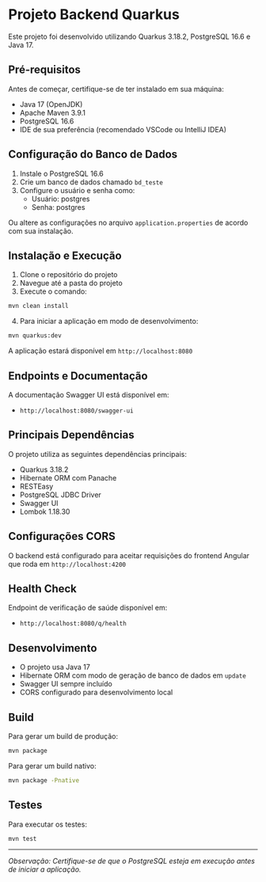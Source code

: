 # Projeto Backend Quarkus

Este projeto foi desenvolvido utilizando Quarkus 3.18.2, PostgreSQL 16.6 e Java 17.

## Pré-requisitos

Antes de começar, certifique-se de ter instalado em sua máquina:

- Java 17 (OpenJDK)
- Apache Maven 3.9.1
- PostgreSQL 16.6
- IDE de sua preferência (recomendado VSCode ou IntelliJ IDEA)

## Configuração do Banco de Dados

1. Instale o PostgreSQL 16.6
2. Crie um banco de dados chamado `bd_teste`
3. Configure o usuário e senha como:
   - Usuário: postgres
   - Senha: postgres

Ou altere as configurações no arquivo `application.properties` de acordo com sua instalação.

## Instalação e Execução

1. Clone o repositório do projeto
2. Navegue até a pasta do projeto
3. Execute o comando:

```bash
mvn clean install
```

4. Para iniciar a aplicação em modo de desenvolvimento:

```bash
mvn quarkus:dev
```

A aplicação estará disponível em `http://localhost:8080`

## Endpoints e Documentação

A documentação Swagger UI está disponível em:
- `http://localhost:8080/swagger-ui`

## Principais Dependências

O projeto utiliza as seguintes dependências principais:

- Quarkus 3.18.2
- Hibernate ORM com Panache
- RESTEasy
- PostgreSQL JDBC Driver
- Swagger UI
- Lombok 1.18.30

## Configurações CORS

O backend está configurado para aceitar requisições do frontend Angular que roda em `http://localhost:4200`

## Health Check

Endpoint de verificação de saúde disponível em:
- `http://localhost:8080/q/health`

## Desenvolvimento

- O projeto usa Java 17
- Hibernate ORM com modo de geração de banco de dados em `update`
- Swagger UI sempre incluído
- CORS configurado para desenvolvimento local

## Build

Para gerar um build de produção:

```bash
mvn package
```

Para gerar um build nativo:

```bash
mvn package -Pnative
```

## Testes

Para executar os testes:

```bash
mvn test
```

---
*Observação: Certifique-se de que o PostgreSQL esteja em execução antes de iniciar a aplicação.*